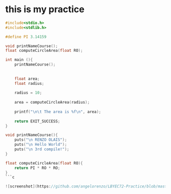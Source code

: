 # this is my practice

```c
#include<stdio.h>
#include<stdlib.h>

#define PI 3.14159

void printNameCourse();
float computeCircleArea(float RO);

int main (){
	printNameCourse();
	
	
	float area;
	float radius;
	
	radius = 10;
	
	area = computeCircleArea(radius);
	
	printf("\n\t The area is %f\n", area);
	
	return EXIT_SUCCESS;
}

void printNameCourse(){
	puts("\n RENZO OLAIS");
	puts("\n Hello World");
	puts("\n 3rd compile!");
}

float computeCircleArea(float RO){
	return PI * RO * RO;
}
```c

![screenshot](https://github.com/angelorenzo/LBYEC72-Practice/blob/master/hello.png)
